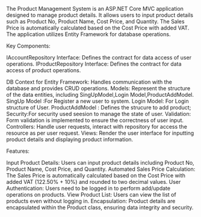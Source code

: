 The Product Management System is an ASP.NET Core MVC application designed to manage product details. It allows users to input product details such as Product No, Product Name, Cost Price, and Quantity. The Sales Price is automatically calculated based on the Cost Price with added VAT. The application utilizes Entity Framework for database operations.

Key Components:

IAccountRepository Interface: Defines the contract for data access of user operations.
IProductRepository Interface: Defines the contract for data access of product operations.


DB Context for Entity Framework: Handles communication with the database and provides CRUD operations.
Models: Represent the structure of the data entities, including SingUpModel,Login Model,ProductAddModel.
      SingUp Model :For Register a new user to system.
      Login Model: For Login structure of User.
      ProductAddModel : Defines the strucure to add product;
Security:For security used seesion to manage the state of user.
Validation: Form validation is implemented to ensure the correctness of user input.
Controllers: Handle user requests, interact with repository for access the resource as per user request.
Views: Render the user interface for inputting product details and displaying product information.

Features:

Input Product Details: Users can input product details including Product No, Product Name, Cost Price, and Quantity.
Automated Sales Price Calculation: The Sales Price is automatically calculated based on the Cost Price with added VAT (122.50% + 10%) and rounded to two decimal values.
User Authentication: Users need to be logged in to perform add/update operations on products.
View Product List: Users can view the list of products even without logging in.
Encapsulation: Product details are encapsulated within the Product class, ensuring data integrity and security.
